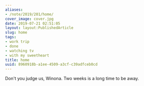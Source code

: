 ```yaml
---
aliases:
- /note/2019/201/home/
cover_image: cover.jpg
date: 2019-07-21 02:51:05
layout: layout:PublishedArticle
slug: home
tags:
- work trip
- done
- watching tv
- with my sweetheart
title: home
uuid: 8960918b-a1ee-4509-a3cf-c39adfceb0cd
---
```


Don't you judge us, Winona. Two weeks is a long time to be away.